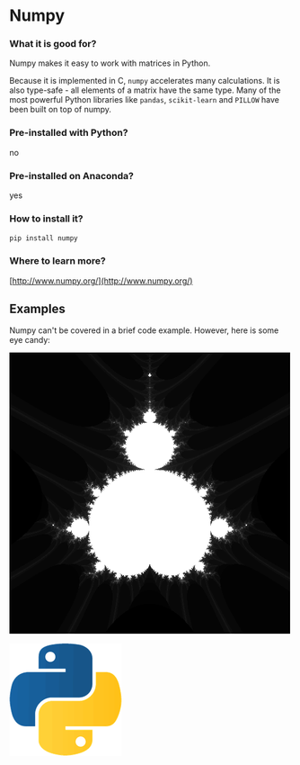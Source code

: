 
# Numpy

### What it is good for?

Numpy makes it easy to work with matrices in Python.

Because it is implemented in C, `numpy` accelerates many calculations. It is also type-safe - all elements of a matrix have the same type. Many of the most powerful Python libraries like `pandas`, `scikit-learn` and `PILLOW` have been built on top of numpy.


### Pre-installed with Python?

no

### Pre-installed on Anaconda?

yes

### How to install it?

    pip install numpy

### Where to learn more?

[http://www.numpy.org/](http://www.numpy.org/)

## Examples

Numpy can't be covered in a brief code example. However, here is some eye candy:

![](../images/mandelbrot.png)

![](../images/vortex.gif)
